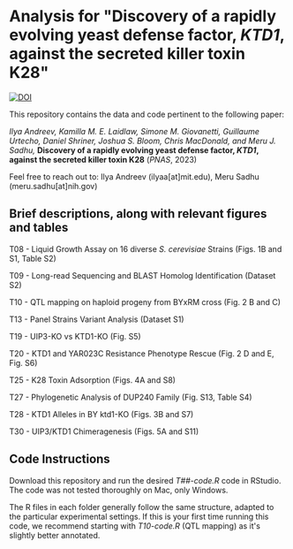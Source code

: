 # Analysis for "Discovery of a rapidly evolving yeast defense factor, _KTD1_, against the secreted killer toxin K28"
[![DOI](https://zenodo.org/badge/595739089.svg)](https://zenodo.org/badge/latestdoi/595739089)

This repository contains the data and code pertinent to the following paper:

_Ilya Andreev, Kamilla M. E. Laidlaw, Simone M. Giovanetti, Guillaume Urtecho, Daniel Shriner, Joshua S. Bloom, Chris MacDonald, and Meru J. Sadhu,_ **Discovery of a rapidly evolving yeast defense factor, _KTD1_, against the secreted killer toxin K28** (_PNAS_, 2023)

Feel free to reach out to: Ilya Andreev (ilyaa[at]mit.edu), Meru Sadhu (meru.sadhu[at]nih.gov)

## Brief descriptions, along with relevant figures and tables

T08 - Liquid Growth Assay on 16 diverse _S. cerevisiae_ Strains (Figs. 1B and S1, Table S2)

T09 - Long-read Sequencing and BLAST Homolog Identification (Dataset S2)

T10 - QTL mapping on haploid progeny from BYxRM cross (Fig. 2 B and C)

T13 - Panel Strains Variant Analysis (Dataset S1)

T19 - UIP3-KO vs KTD1-KO (Fig. S5)

T20 - KTD1 and YAR023C Resistance Phenotype Rescue (Fig. 2 D and E, Fig. S6)

T25 - K28 Toxin Adsorption (Figs. 4A and S8)

T27 - Phylogenetic Analysis of DUP240 Family (Fig. S13, Table S4)

T28 - KTD1 Alleles in BY ktd1-KO (Figs. 3B and S7)

T30 - UIP3/KTD1 Chimeragenesis (Figs. 5A and S11)

## Code Instructions

Download this repository and run the desired _T##-code.R_ code in RStudio. The code was not tested thoroughly on Mac, only Windows.

The R files in each folder generally follow the same structure, adapted to the particular experimental settings. If this is your first time running this code, we recommend starting with _T10-code.R_ (QTL mapping) as it's slightly better annotated.